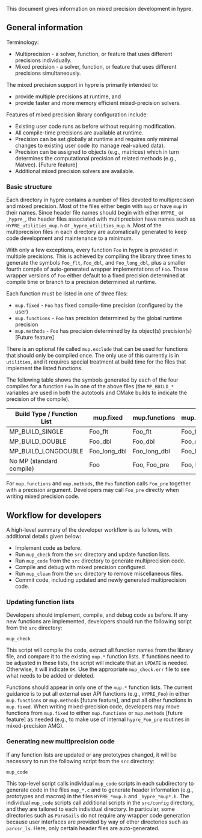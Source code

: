 This document gives information on mixed precision development in hypre.

## General information

Terminology:
* Multiprecision - a solver, function, or feature that uses different precisions individually.
* Mixed precision - a solver, function, or feature that uses different precisions simultaneously.

The mixed precision support in hypre is primarily intended to:
* provide multiple precisions at runtime, and
* provide faster and more memory efficient mixed-precision solvers.

Features of mixed precision library configuration include:
* Existing user code runs as before without requiring modification.
* All compile-time precisions are available at runtime.
* Precision can be set globally at runtime and requires only minimal changes to existing user code (to manage real-valued data).
* Precision can be assigned to objects (e.g., matrices) which in turn determines the computational precision of related methods (e.g., Matvec). [Future feature]
* Additional mixed precision solvers are available.

### Basic structure

Each directory in hypre contains a number of files devoted to multiprecision and mixed precision.  Most of the files either begin with `mup` or have `mup` in their names.  Since header file names should begin with either `HYPRE_` or `_hypre_`, the header files associated with multiprecision have names such as `HYPRE_utilities_mup.h` or `_hypre_utilities_mup.h`.  Most of the multiprecision files in each directory are automatically generated to keep code development and maintenance to a minimum.

With only a few exceptions, every function `Foo` in hypre is provided in multiple precisions.  This is achieved by compiling the library three times to generate the symbols `Foo_flt`, `Foo_dbl`, and `Foo_long_dbl`, plus a smaller fourth compile of auto-generated wrapper implementations of `Foo`.  These wrapper versions of `Foo` either default to a fixed precision determined at compile time or branch to a precision determined at runtime.

Each function must be listed in one of three files:
- `mup.fixed` - `Foo` has fixed compile-time precision (configured by the user)
- `mup.functions` - `Foo` has precision determined by the global runtime precision
- `mup.methods` - `Foo` has precision determined by its object(s) precision(s) [Future feature]

There is an optional file called `mup.exclude` that can be used for functions that should only be compiled once.  The only use of this currently is in `utilities`, and it requires special treatment at build time for the files that implement the listed functions.

The following table shows the symbols generated by each of the four compiles for a function `Foo` in one of the above files (the `MP_BUILD_*` variables are used in both the autotools and CMake builds to indicate the precision of the compile).

| Build Type / Function List | mup.fixed     | mup.functions | mup.methods   |
|----------------------------|---------------|---------------|---------------|
| MP_BUILD_SINGLE            | Foo_flt       | Foo_flt       | Foo_flt       |
| MP_BUILD_DOUBLE            | Foo_dbl       | Foo_dbl       | Foo_dbl       |
| MP_BUILD_LONGDOUBLE        | Foo_long_dbl  | Foo_long_dbl  | Foo_long_dbl  |
| No MP (standard compile)   | Foo           | Foo, Foo_pre  | Foo, Foo_pre  |

For `mup.functions` and `mup.methods`, the `Foo` function calls `Foo_pre` together with a precision argument.  Developers may call `Foo_pre` directly when writing mixed precision code.

## Workflow for developers

A high-level summary of the developer workflow is as follows, with additional details given below:
- Implement code as before.
- Run `mup_check` from the `src` directory and update function lists.
- Run `mup_code` from the `src` directory to generate multiprecision code.
- Compile and debug with mixed precision configured.
- Run `mup_clean` from the `src` directory to remove miscellaneous files.
- Commit code, including updated and newly generated multiprecision code.

### Updating function lists

Developers should implement, compile, and debug code as before.  If any new functions are implemented, developers should run the following script from the `src` directory:
```
mup_check
```
This script will compile the code, extract all function names from the library file, and compare it to the existing `mup.*` function lists.  If functions need to be adjusted in these lists, the script will indicate that an `UPDATE` is needed.  Otherwise, it will indicate `OK`.  Use the appropriate `mup_check.err` file to see what needs to be added or deleted.

Functions should appear in only one of the `mup.*` function lists.  The current guidance is to put all external user API functions (e.g., `HYPRE_Foo`) in either `mup.functions` or `mup.methods` [future feature], and put all other functions in `mup.fixed`.  When writing mixed-precision code, developers may move functions from `mup.fixed` to either `mup.functions` or `mup.methods` [future feature] as needed (e.g., to make use of internal `hypre_Foo_pre` routines in mixed-precision AMG).

### Generating new multiprecision code

If any function lists are updated or any prototypes changed, it will be necessary to run the following script from the `src` directory:
```
mup_code
```
This top-level script calls individual `mup_code` scripts in each subdirectory to generate code in the files `mup_*.c` and to generate header information (e.g., prototypes and macros) in the files `HYPRE_*mup.h` and `_hypre_*mup*.h`.  The individual `mup_code` scripts call additional scripts in the `src/config` directory, and they are tailored to each individual directory.  In particular, some directories such as `ParaSails` do not require any wrapper code generation because user interfaces are provided by way of other directories such as `parcsr_ls`.  Here, only certain header files are auto-generated.


